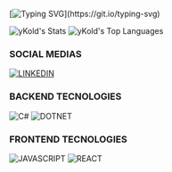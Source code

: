 <!--- - 👋 Hi, I’m @yKold
- 👀 I’m interested in becoming a good developer!
- 🌱 I’m currently learning ASP.NET CORE and Java
- 💞️ I’m looking to collaborate on the future technology.
- 📫 How to reach me? Links bellow. --->
[![Typing SVG](https://readme-typing-svg.herokuapp.com?font=Fira+Code&weight=500&size=25&duration=3000&pause=500&multiline=true&random=false&width=850&height=200&lines=%F0%9F%91%8B+Hello%2C+I'm+Gabriel;%F0%9F%91%80+I%E2%80%99m+interested+in+becoming+a+good+developer!;%F0%9F%8C%B1+I%E2%80%99m+currently+learning+ASP.NET+CORE+and+Java.;%F0%9F%92%9E%EF%B8%8F+I%E2%80%99m+looking+to+collaborate+on+the+future+technology.;%F0%9F%93%AB+How+to+reach+me%3F+%E3%85%A4%E3%85%A4%E3%85%A4%E3%85%A4%E3%85%A4%E3%85%A4Links+bellow.)](https://git.io/typing-svg)

![yKold's Stats](https://github-readme-stats.vercel.app/api?username=yKold&theme=dracula&show_icons=true&hide_border=true&count_private=false)
![yKold's Top Languages](https://github-readme-stats.vercel.app/api/top-langs/?username=yKold&theme=dracula&show_icons=true&hide_border=true&layout=compact)

<h3>SOCIAL MEDIAS</h3>

[![LINKEDIN](https://img.shields.io/badge/LinkedIn-0077B5?style=for-the-badge&logo=linkedin&logoColor=white)](https://www.linkedin.com/in/gabriel-ykold/)

<h3>BACKEND TECNOLOGIES</h3>

![C#](https://img.shields.io/badge/C%23-239120?style=for-the-badge&logo=c-sharp&logoColor=white)
![DOTNET](https://img.shields.io/badge/.NET-5C2D91?style=for-the-badge&logo=.net&logoColor=white)

<h3>FRONTEND TECNOLOGIES</h3>

![JAVASCRIPT](https://img.shields.io/badge/JavaScript-323330?style=for-the-badge&logo=javascript&logoColor=F7DF1E)
![REACT](https://img.shields.io/badge/React-20232A?style=for-the-badge&logo=react&logoColor=61DAFB)

<!---
yKold/yKold is a ✨ special ✨ repository because its `README.md` (this file) appears on your GitHub profile.
You can click the Preview link to take a look at your changes.
--->
